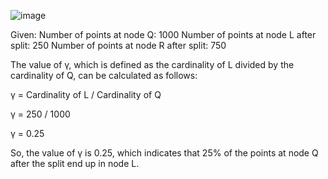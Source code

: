 ![image](https://user-images.githubusercontent.com/89120960/234197304-0d27c18e-f322-46ac-aa99-10e8b56bd8aa.png)



Given:
Number of points at node Q: 1000
Number of points at node L after split: 250
Number of points at node R after split: 750

The value of γ, which is defined as the cardinality of L divided by the cardinality of Q, can be calculated as follows:

γ = Cardinality of L / Cardinality of Q

γ = 250 / 1000

γ = 0.25

So, the value of γ is 0.25, which indicates that 25% of the points at node Q after the split end up in node L.
